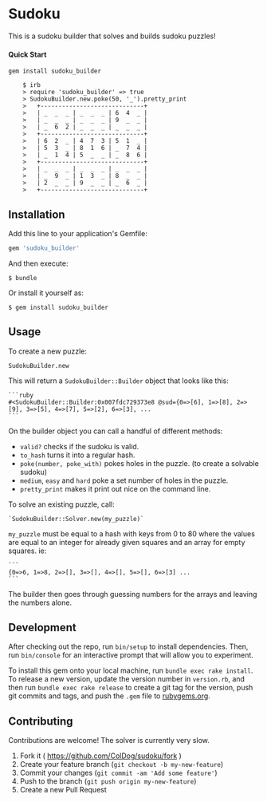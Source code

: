 # Sudoku

This is a sudoku builder that solves and builds sudoku puzzles!

#### Quick Start

`gem install sudoku_builder`

```
    $ irb
    > require 'sudoku_builder' => true
    > SudokuBuilder.new.poke(50, '_').pretty_print
    >	+-----------------------------+
    >	| _  _  _ | _  _  _ | 6  4  _ |
    >	| _  _  _ | _  _  _ | 9  _  _ |
    >	| _  6  2 | _  _  _ | _  _  _ |
    >	+-----------------------------+
    >	| 6  2  _ | 4  7  3 | 5  1  _ |
    >	| 5  3  _ | 8  1  6 | _  7  4 |
    >	| _  1  4 | 5  _  _ | _  8  6 |
    >	+-----------------------------+
    >	| _  _  _ | _  _  _ | _  _  _ |
    >	| _  9  _ | 1  3  _ | 8  _  _ |
    >	| 2  _  _ | 9  _  _ | _  6  _ |
    >	+-----------------------------+
```

## Installation

Add this line to your application's Gemfile:

```ruby
gem 'sudoku_builder'
```

And then execute:

    $ bundle

Or install it yourself as:

    $ gem install sudoku_builder

## Usage

To create a new puzzle:

`SudokuBuilder.new`

This will return a `SudokuBuilder::Builder` object that looks like this:

	```ruby
	#<SudokuBuilder::Builder:0x007fdc729373e8 @sud={0=>[6], 1=>[8], 2=>[9], 3=>[5], 4=>[7], 5=>[2], 6=>[3], ...
	```

On the builder object you can call a handful of different methods:

- `valid?` checks if the sudoku is valid.
- `to_hash` turns it into a regular hash.
- `poke(number, poke_with)` pokes holes in the puzzle. (to create a solvable sudoku)
- `medium`, `easy` and `hard` poke a set number of holes in the puzzle.
- `pretty_print` makes it print out nice on the command line.

To solve an existing puzzle, call:

	`SudokuBuilder::Solver.new(my_puzzle)`

`my_puzzle` must be equal to a hash with keys from 0 to 80 where the values are equal to an integer for already given squares and an array for empty squares. ie:

	```
	{0=>6, 1=>8, 2=>[], 3=>[], 4=>[], 5=>[], 6=>[3] ...
	```
The builder then goes through guessing numbers for the arrays and leaving the numbers alone.

## Development

After checking out the repo, run `bin/setup` to install dependencies. Then, run `bin/console` for an interactive prompt that will allow you to experiment.

To install this gem onto your local machine, run `bundle exec rake install`. To release a new version, update the version number in `version.rb`, and then run `bundle exec rake release` to create a git tag for the version, push git commits and tags, and push the `.gem` file to [rubygems.org](https://rubygems.org).

## Contributing

Contributions are welcome! The solver is currently very slow.

1. Fork it ( https://github.com/ColDog/sudoku/fork )
2. Create your feature branch (`git checkout -b my-new-feature`)
3. Commit your changes (`git commit -am 'Add some feature'`)
4. Push to the branch (`git push origin my-new-feature`)
5. Create a new Pull Request
